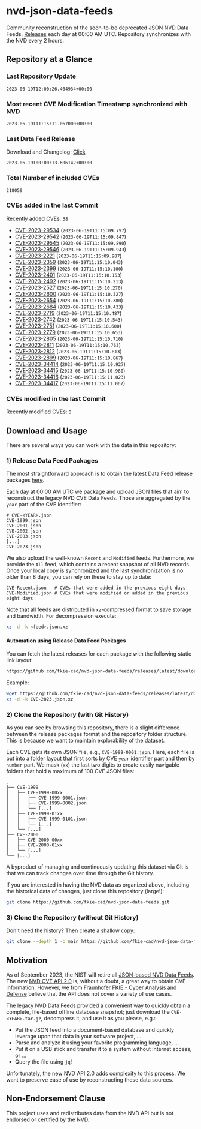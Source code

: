 # nvd-json-data-feeds

Community reconstruction of the soon-to-be deprecated JSON NVD Data Feeds. 
[Releases](https://github.com/fkie-cad/nvd-json-data-feeds/releases/latest) each day at 00:00 AM UTC.
Repository synchronizes with the NVD every 2 hours.

## Repository at a Glance

### Last Repository Update

```plain
2023-06-19T12:00:26.464934+00:00
```

### Most recent CVE Modification Timestamp synchronized with NVD

```plain
2023-06-19T11:15:11.067000+00:00
```

### Last Data Feed Release

Download and Changelog: [Click](https://github.com/fkie-cad/nvd-json-data-feeds/releases/latest)

```plain
2023-06-19T00:00:13.606142+00:00
```

### Total Number of included CVEs

```plain
218059
```

### CVEs added in the last Commit

Recently added CVEs: `38`

* [CVE-2023-29534](CVE-2023/CVE-2023-295xx/CVE-2023-29534.json) (`2023-06-19T11:15:09.797`)
* [CVE-2023-29542](CVE-2023/CVE-2023-295xx/CVE-2023-29542.json) (`2023-06-19T11:15:09.847`)
* [CVE-2023-29545](CVE-2023/CVE-2023-295xx/CVE-2023-29545.json) (`2023-06-19T11:15:09.890`)
* [CVE-2023-29546](CVE-2023/CVE-2023-295xx/CVE-2023-29546.json) (`2023-06-19T11:15:09.943`)
* [CVE-2023-2221](CVE-2023/CVE-2023-22xx/CVE-2023-2221.json) (`2023-06-19T11:15:09.987`)
* [CVE-2023-2359](CVE-2023/CVE-2023-23xx/CVE-2023-2359.json) (`2023-06-19T11:15:10.043`)
* [CVE-2023-2399](CVE-2023/CVE-2023-23xx/CVE-2023-2399.json) (`2023-06-19T11:15:10.100`)
* [CVE-2023-2401](CVE-2023/CVE-2023-24xx/CVE-2023-2401.json) (`2023-06-19T11:15:10.153`)
* [CVE-2023-2492](CVE-2023/CVE-2023-24xx/CVE-2023-2492.json) (`2023-06-19T11:15:10.213`)
* [CVE-2023-2527](CVE-2023/CVE-2023-25xx/CVE-2023-2527.json) (`2023-06-19T11:15:10.270`)
* [CVE-2023-2600](CVE-2023/CVE-2023-26xx/CVE-2023-2600.json) (`2023-06-19T11:15:10.327`)
* [CVE-2023-2654](CVE-2023/CVE-2023-26xx/CVE-2023-2654.json) (`2023-06-19T11:15:10.380`)
* [CVE-2023-2684](CVE-2023/CVE-2023-26xx/CVE-2023-2684.json) (`2023-06-19T11:15:10.433`)
* [CVE-2023-2719](CVE-2023/CVE-2023-27xx/CVE-2023-2719.json) (`2023-06-19T11:15:10.487`)
* [CVE-2023-2742](CVE-2023/CVE-2023-27xx/CVE-2023-2742.json) (`2023-06-19T11:15:10.543`)
* [CVE-2023-2751](CVE-2023/CVE-2023-27xx/CVE-2023-2751.json) (`2023-06-19T11:15:10.600`)
* [CVE-2023-2779](CVE-2023/CVE-2023-27xx/CVE-2023-2779.json) (`2023-06-19T11:15:10.653`)
* [CVE-2023-2805](CVE-2023/CVE-2023-28xx/CVE-2023-2805.json) (`2023-06-19T11:15:10.710`)
* [CVE-2023-2811](CVE-2023/CVE-2023-28xx/CVE-2023-2811.json) (`2023-06-19T11:15:10.763`)
* [CVE-2023-2812](CVE-2023/CVE-2023-28xx/CVE-2023-2812.json) (`2023-06-19T11:15:10.813`)
* [CVE-2023-2899](CVE-2023/CVE-2023-28xx/CVE-2023-2899.json) (`2023-06-19T11:15:10.867`)
* [CVE-2023-34414](CVE-2023/CVE-2023-344xx/CVE-2023-34414.json) (`2023-06-19T11:15:10.927`)
* [CVE-2023-34415](CVE-2023/CVE-2023-344xx/CVE-2023-34415.json) (`2023-06-19T11:15:10.980`)
* [CVE-2023-34416](CVE-2023/CVE-2023-344xx/CVE-2023-34416.json) (`2023-06-19T11:15:11.023`)
* [CVE-2023-34417](CVE-2023/CVE-2023-344xx/CVE-2023-34417.json) (`2023-06-19T11:15:11.067`)


### CVEs modified in the last Commit

Recently modified CVEs: `0`



## Download and Usage

There are several ways you can work with the data in this repository:

### 1) Release Data Feed Packages

The most straightforward approach is to obtain the latest Data Feed release packages [here](https://github.com/fkie-cad/nvd-json-data-feeds/releases/latest).

Each day at 00:00 AM UTC we package and upload JSON files that aim to reconstruct the legacy NVD CVE Data Feeds.
Those are aggregated by the `year` part of the CVE identifier:

```
# CVE-<YEAR>.json
CVE-1999.json
CVE-2001.json
CVE-2002.json
CVE-2003.json
[...]
CVE-2023.json
```

We also upload the well-known `Recent` and `Modified` feeds.
Furthermore, we provide the `All` feed, which contains a recent snapshot of all NVD records.
Once your local copy is synchronized and the last synchronization is no older than 8 days, you can rely on these to stay up to date:

```plain
CVE-Recent.json   # CVEs that were added in the previous eight days
CVE-Modified.json # CVEs that were modified or added in the previous eight days
```

Note that all feeds are distributed in `xz`-compressed format to save storage and bandwidth.
For decompression execute:

```sh
xz -d -k <feed>.json.xz
```


#### Automation using Release Data Feed Packages

You can fetch the latest releases for each package with the following static link layout:

```sh
https://github.com/fkie-cad/nvd-json-data-feeds/releases/latest/download/CVE-<YEAR>.json.xz
```

Example:

```sh
wget https://github.com/fkie-cad/nvd-json-data-feeds/releases/latest/download/CVE-2023.json.xz
xz -d -k CVE-2023.json.xz
```

### 2) Clone the Repository (with Git History)

As you can see by browsing this repository, there is a slight difference between the release packages format and the repository folder structure.
This is because we want to maintain explorability of the dataset.

Each CVE gets its own JSON file, e.g., `CVE-1999-0001.json`.
Here, each file is put into a folder layout that first sorts by CVE `year` identifier part and then by `number` part.
We mask (`xx`) the last two digits to create easily navigable folders that hold a maximum of 100 CVE JSON files:

```plain
.
├── CVE-1999
│   ├── CVE-1999-00xx
│   │   ├── CVE-1999-0001.json
│   │   ├── CVE-1999-0002.json
│   │   └── [...]
│   ├── CVE-1999-01xx
│   │   ├── CVE-1999-0101.json
│   │   └── [...]
│   └── [...]
├── CVE-2000
│   ├── CVE-2000-00xx
│   ├── CVE-2000-01xx
│   └── [...]
└── [...]
```

A byproduct of managing and continuously updating this dataset via Git is that we can track changes over time through the Git history.

If you are interested in having the NVD data as organized above, including the historical data of changes, just clone this repository (large!):

```sh
git clone https://github.com/fkie-cad/nvd-json-data-feeds.git
```

### 3) Clone the Repository (without Git History)

Don't need the history? Then create a shallow copy:

```sh
git clone --depth 1 -b main https://github.com/fkie-cad/nvd-json-data-feeds.git
```

## Motivation

As of September 2023, the NIST will retire all [JSON-based NVD Data Feeds](https://nvd.nist.gov/vuln/data-feeds#divRetirementBanner-1).
The new [NVD CVE API 2.0](https://nvd.nist.gov/developers/vulnerabilities) is, without a doubt, a great way to obtain CVE information.
However, we from [Fraunhofer FKIE - Cyber Analysis and Defense](https://www.fkie.fraunhofer.de/en/departments/cad.html) believe that the API does not cover a variety of use cases.

The legacy NVD Data Feeds provided a convenient way to quickly obtain a complete, file-based offline database snapshot; just download the `CVE-<YEAR>.tar.gz`, decompress it, and use it as you please, e.g.:

* Put the JSON feed into a document-based database and quickly leverage upon that data in your software project, ...
* Parse and analyze it using your favorite programming language, ...
* Put it on a USB stick and transfer it to a system without internet access, or ...
* Query the file using `jq`!

Unfortunately, the new NVD API 2.0 adds complexity to this process.
We want to preserve ease of use by reconstructing these data sources.

## Non-Endorsement Clause

This project uses and redistributes data from the NVD API but is not endorsed or certified by the NVD.